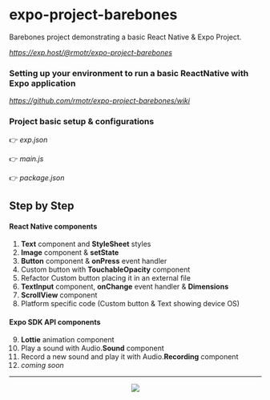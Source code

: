# expo-project-barebones

Barebones project demonstrating a basic React Native & Expo Project.

*https://exp.host/@rmotr/expo-project-barebones*


### Setting up your environment to run a basic ReactNative with Expo application
*https://github.com/rmotr/expo-project-barebones/wiki*


### Project basic setup & configurations
👉 *exp.json*

👉 *main.js*

👉 *package.json*


## Step by Step

#### React Native components
1. **Text** component and **StyleSheet** styles
2. **Image** component & **setState**
3. **Button** component & **onPress** event handler
4. Custom button with **TouchableOpacity** component
5. Refactor Custom button placing it in an external file
6. **TextInput** component, **onChange** event handler & **Dimensions**
7. **ScrollView** component
8. Platform specific code (Custom button & Text showing device OS)

#### Expo SDK API components
9. **Lottie** animation component
10. Play a sound  with Audio.**Sound** component
11. Record a new sound and play it with Audio.**Recording** component
12. _coming soon_

---
<p align="center">
  <img src="http://i.imgur.com/JEIGdC6.png">
</p>
